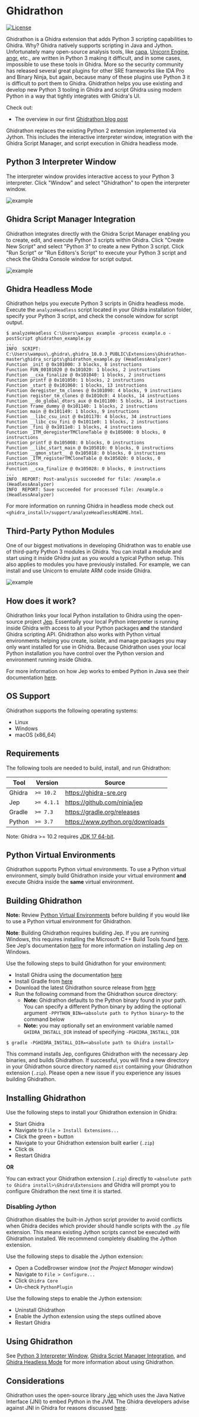# Ghidrathon

[![License](https://img.shields.io/badge/license-Apache--2.0-green.svg)](LICENSE.txt)

Ghidrathon is a Ghidra extension that adds Python 3 scripting capabilities to Ghidra. Why? Ghidra natively supports scripting in Java and Jython. Unfortunately many open-source analysis tools, like [capa](https://github.com/mandiant/capa), [Unicorn Engine](https://github.com/unicorn-engine/unicorn), [angr](https://github.com/angr/angr), etc., are written in Python 3 making it difficult, and in some cases, impossible to use these tools in Ghidra. More so the security community has released several great plugins for other SRE frameworks like IDA Pro and Binary Ninja, but again, because many of these plugins use Python 3 it is difficult to port them to Ghidra. Ghidrathon helps you use existing and develop new Python 3 tooling in Ghidra and script Ghidra using modern Python in a way that tightly integrates with Ghidra's UI.

Check out:

- The overview in our first [Ghidrathon blog post](https://www.mandiant.com/resources/blog/ghidrathon-snaking-ghidra-python-3-scripting)

Ghidrathon replaces the existing Python 2 extension implemented via Jython. This includes the interactive interpreter window, integration with the Ghidra Script Manager, and script execution in Ghidra headless mode. 

## Python 3 Interpreter Window

The interpreter window provides interactive access to your Python 3 interpreter. Click "Window" and select "Ghidrathon" to open the interpreter window.

![example](./data/ghidrathon_interp.png)

## Ghidra Script Manager Integration

Ghidrathon integrates directly with the Ghidra Script Manager enabling you to create, edit, and execute Python 3 scripts within Ghidra. Click "Create New Script" and select "Python 3" to create a new Python 3 script. Click "Run Script" or "Run Editors's Script" to execute your Python 3 script and check the Ghidra Console window for script output.

![example](./data/ghidrathon_script.png)

## Ghidra Headless Mode

Ghidrathon helps you execute Python 3 scripts in Ghidra headless mode. Execute the `analyzeHeadless` script located in your Ghidra installation folder, specify your Python 3 script, and check the console window for script output.

```
$ analyzeHeadless C:\Users\wampus example -process example.o -postScript ghidrathon_example.py
...
INFO  SCRIPT: C:\Users\wampus\.ghidra\.ghidra_10.0.3_PUBLIC\Extensions\Ghidrathon-master\ghidra_scripts\ghidrathon_example.py (HeadlessAnalyzer)
Function _init @ 0x101000: 3 blocks, 8 instructions
Function FUN_00101020 @ 0x101020: 1 blocks, 2 instructions
Function __cxa_finalize @ 0x101040: 1 blocks, 2 instructions
Function printf @ 0x101050: 1 blocks, 2 instructions
Function _start @ 0x101060: 1 blocks, 13 instructions
Function deregister_tm_clones @ 0x101090: 4 blocks, 9 instructions
Function register_tm_clones @ 0x1010c0: 4 blocks, 14 instructions
Function __do_global_dtors_aux @ 0x101100: 5 blocks, 14 instructions
Function frame_dummy @ 0x101140: 1 blocks, 2 instructions
Function main @ 0x101149: 1 blocks, 9 instructions
Function __libc_csu_init @ 0x101170: 4 blocks, 34 instructions
Function __libc_csu_fini @ 0x1011e0: 1 blocks, 2 instructions
Function _fini @ 0x1011e8: 1 blocks, 4 instructions
Function _ITM_deregisterTMCloneTable @ 0x105000: 0 blocks, 0 instructions
Function printf @ 0x105008: 0 blocks, 0 instructions
Function __libc_start_main @ 0x105010: 0 blocks, 0 instructions
Function __gmon_start__ @ 0x105018: 0 blocks, 0 instructions
Function _ITM_registerTMCloneTable @ 0x105020: 0 blocks, 0 instructions
Function __cxa_finalize @ 0x105028: 0 blocks, 0 instructions
...
INFO  REPORT: Post-analysis succeeded for file: /example.o (HeadlessAnalyzer)
INFO  REPORT: Save succeeded for processed file: /example.o (HeadlessAnalyzer)
```

For more information on running Ghidra in headless mode check out `<ghidra_install>/support/analyzeHeadlessREADME.html`.

## Third-Party Python Modules

One of our biggest motivations in developing Ghidrathon was to enable use of third-party Python 3 modules in Ghidra. You can install a module and start using it inside Ghidra just as you would a typical Python setup. This also applies to modules you have previously installed. For example, we can install and use Unicorn to emulate ARM code inside Ghidra.

![example](./data/ghidrathon_unicorn.png)

## How does it work?

Ghidrathon links your local Python installation to Ghidra using the open-source project [Jep](https://github.com/ninia/jep). Essentially your local Python interpreter is running inside Ghidra with access to all your Python packages **and** the standard Ghidra scripting API. Ghidrathon also works with Python virtual environments helping you create, isolate, and manage packages you may only want installed for use in Ghidra. Because Ghidrathon uses your local Python installation you have control over the Python version and environment running inside Ghidra.

For more information on how Jep works to embed Python in Java see their documentation [here](https://github.com/ninia/jep/wiki/How-Jep-Works).

## OS Support

Ghidrathon supports the following operating systems:

* Linux
* Windows
* macOS (x86_64)

## Requirements

The following tools are needed to build, install, and run Ghidrathon:

Tool | Version |Source |
|---|---|---|
| Ghidra | `>= 10.2` | https://ghidra-sre.org |
| Jep | `>= 4.1.1` | https://github.com/ninia/jep |
| Gradle | `>= 7.3` | https://gradle.org/releases |
| Python | `>= 3.7` | https://www.python.org/downloads |

Note: Ghidra >= 10.2 requires [JDK 17 64-bit](https://adoptium.net/temurin/releases/).

## Python Virtual Environments

Ghidrathon supports Python virtual environments. To use a Python virtual environment, simply build Ghidrathon inside your virtual environment **and** execute Ghidra inside the **same** virtual environment.

## Building Ghidrathon

**Note:** Review [Python Virtual Environments](#python-virtual-environments) before building if you would like to use a Python virtual environment for Ghidrathon.

**Note**: Building Ghidrathon requires building Jep. If you are running Windows, this requires installing the Microsoft C++ Build Tools found [here](https://visualstudio.microsoft.com/visual-cpp-build-tools/). See Jep's documentation [here](https://github.com/ninia/jep/wiki/Windows) for more information on installing Jep on Windows.

Use the following steps to build Ghidrathon for your environment:

* Install Ghidra using the documentation [here](https://htmlpreview.github.io/?https://github.com/NationalSecurityAgency/ghidra/blob/stable/GhidraDocs/InstallationGuide.html#InstallationNotes)
* Install Gradle from [here](https://gradle.org/releases)
* Download the latest Ghidrathon source release from [here](https://github.com/mandiant/Ghidrathon/releases)
* Run the following command from the Ghidrathon source directory:
    * **Note:** Ghidrathon defaults to the Python binary found in your path. You can specify a different Python binary by adding the optional argument `-PPYTHON_BIN=<absolute path to Python binary>` to the command below
    * **Note:** you may optionally set an environment variable named `GHIDRA_INSTALL_DIR` instead of specifying `-PGHIDRA_INSTALL_DIR`

```
$ gradle -PGHIDRA_INSTALL_DIR=<absolute path to Ghidra install>
```

This command installs Jep, configures Ghidrathon with the necessary Jep binaries, and builds Ghidrathon. If successful, you will find a new directory in your Ghidrathon source directory named `dist` containing your Ghidrathon extension (`.zip`). Please open a new issue if you experience any issues building Ghidrathon.

## Installing Ghidrathon

Use the following steps to install your Ghidrathon extension in Ghidra:

* Start Ghidra
* Navigate to `File > Install Extensions...`
* Click the green `+` button
* Navigate to your Ghidrathon extension built earlier (`.zip`)
* Click `Ok`
* Restart Ghidra

**OR**

You can extract your Ghidrathon extension (`.zip`) directly to `<absolute path to Ghidra install>\Ghidra\Extensions` and Ghidra will prompt you to configure Ghidrathon the next time it is started.

### Disabling Jython

Ghidrathon disables the built-in Jython script provider to avoid conflicts when Ghidra decides which provider should handle scripts with the `.py` file extension. This means existing Jython scripts cannot be executed with Ghidrathon installed. We recommend completely disabling the Jython extension.

Use the following steps to disable the Jython extension:

* Open a CodeBrowser window (*not the Project Manager window*)
* Navigate to `File > Configure...`
* Click `Ghidra Core`
* Un-check `PythonPlugin`

Use the following steps to enable the Jython extension:

* Uninstall Ghidrathon
* Enable the Jython extension using the steps outlined above
* Restart Ghidra

## Using Ghidrathon

See [Python 3 Interpreter Window](#python-3-interpreter-window), [Ghidra Script Manager Integration](#ghidra-script-manager-integration), and [Ghidra Headless Mode](#ghidra-headless-mode) for more information about using Ghidrathon.

## Considerations

Ghidrathon uses the open-source library [Jep](https://github.com/ninia/jep) which uses the Java Native Interface (JNI) to embed Python in the JVM. The Ghidra developers advise against JNI in Ghidra for reasons discussed [here](https://github.com/NationalSecurityAgency/ghidra/issues/175).
